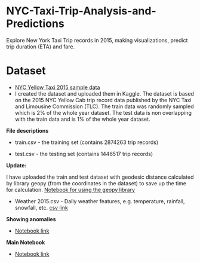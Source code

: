 # NYC-Taxi-Trip-Analysis-and-Predictions
Explore New York Taxi Trip records in 2015, making visualizations, predict trip duration (ETA) and fare.

# Dataset
- [NYC Yellow Taxi 2015 sample data](https://www.kaggle.com/edwinytleung/nyc-yellow-taxi-2015-sample-data)
- I created the dataset and uploaded them in Kaggle. The dataset is based on the 2015 NYC Yellow Cab trip record data published by the NYC Taxi and Limousine Commission (TLC). The train data was randomly sampled which is 2% of the whole year dataset. The test data is non overlapping with the train data and is 1% of the whole year dataset.

**File descriptions**

- train.csv - the training set (contains 2874263 trip records) 

- test.csv - the testing set (contains 1446517 trip records)

**Update:**

I have uploaded the train and test dataset with geodesic distance calculated by library geopy (from the coordinates in the dataset) to save up the time for calculation. [Notebook for using the geopy library](https://github.com/edwinytleung/NYC-Taxi-Trip-Analysis-and-Predictions/blob/master/Calculate%20distance%20using%20Geopy%20function.ipynb)

- Weather 2015.csv - Daily weather features, e.g. temperature, rainfall, snowfall, etc. [csv link](https://github.com/edwinytleung/NYC-Taxi-Trip-Analysis-and-Predictions/blob/master/Weather%202015.csv)

**Showing anomalies**
- [Notebook link](https://github.com/edwinytleung/NYC-Taxi-Trip-Analysis-and-Predictions/blob/master/Anomalies.ipynb)

**Main Notebook**
- [Notebook link](https://github.com/edwinytleung/NYC-Taxi-Trip-Analysis-and-Predictions/blob/master/Taxi.ipynb)
